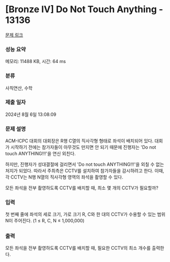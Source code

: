 # [Bronze IV] Do Not Touch Anything - 13136 

[문제 링크](https://www.acmicpc.net/problem/13136) 

### 성능 요약

메모리: 11488 KB, 시간: 64 ms

### 분류

사칙연산, 수학

### 제출 일자

2024년 8월 6일 13:08:09

### 문제 설명

<p>ACM-ICPC 대회의 대회장은 R행 C열의 직사각형 형태로 좌석이 배치되어 있다. 대회가 시작하기 전에는 참가자들이 아무것도 만지면 안 되기 때문에 진행자는 'Do not touch ANYTHING!!!'을 연신 외친다.</p>

<p>하지만, 진행자가 성대결절에 걸리면서 'Do not touch ANYTHING!!!'을 외칠 수 없는 처지가 되었다. 따라서 주최측은 CCTV를 설치하여 참가자들을 감시하려고 한다. 이때, 각 CCTV는 N행 N열의 직사각형 영역의 좌석을 촬영할 수 있다.</p>

<p>모든 좌석을 전부 촬영하도록 CCTV를 배치할 때, 최소 몇 개의 CCTV가 필요할까?</p>

### 입력 

 <p>첫 번째 줄에 좌석의 세로 크기, 가로 크기 R, C와 한 대의 CCTV가 수용할 수 있는 범위 N이 주어진다. <span style="line-height:1.6em">(1 ≤ R, C, N ≤ 1,000,000)</span></p>

### 출력 

 <p>모든 좌석을 전부 촬영하도록 CCTV를 배치할 때, 필요한 CCTV의 최소 개수를 출력한다.</p>


